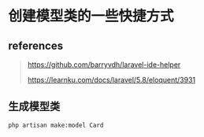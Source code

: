 # 创建模型类的一些快捷方式

## references

> https://github.com/barryvdh/laravel-ide-helper
>
> https://learnku.com/docs/laravel/5.8/eloquent/3931

## 生成模型类

```
php artisan make:model Card
```

